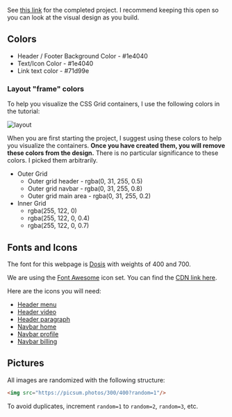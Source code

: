 See [this link](https://zachgoll.github.io/holy-grail-css-layout/) for the completed project.  I recommend keeping this open so you can look at the visual design as you build.

## Colors

- Header / Footer Background Color - #1e4040
- Text/Icon Color - #1e4040
- Link text color - #71d99e



### Layout "frame" colors

To help you visualize the CSS Grid containers, I use the following colors in the tutorial:

![layout](./layout-starter.png)

When you are first starting the project, I suggest using these colors to help you visualize the containers.  **Once you have created them, you will remove these colors from the design.**  There is no particular significance to these colors.  I picked them arbitrarily.

- Outer Grid
    - Outer grid header - rgba(0, 31, 255, 0.5) 
    - Outer grid navbar - rgba(0, 31, 255, 0.8)
    - Outer grid main area - rgba(0, 31, 255, 0.2)
- Inner Grid
    - rgba(255, 122, 0)
    - rgba(255, 122, 0, 0.4)
    - rgba(255, 122, 0, 0.7)

## Fonts and Icons

The font for this webpage is [Dosis](https://fonts.google.com/specimen/Dosis) with weights of 400 and 700.

We are using the [Font Awesome](https://fontawesome.com/) icon set.  You can find the [CDN link here](https://cdnjs.com/libraries/font-awesome).

Here are the icons you will need:

- [Header menu](https://fontawesome.com/icons/bars?style=solid)
- [Header video](https://fontawesome.com/icons/youtube?style=brands)
- [Header paragraph](https://fontawesome.com/icons/paragraph?style=solid)
- [Navbar home](https://fontawesome.com/icons/home?style=solid)
- [Navbar profile](https://fontawesome.com/icons/user?style=solid)
- [Navbar billing](https://fontawesome.com/icons/dollar-sign?style=solid)

## Pictures

All images are randomized with the following structure:

```html
<img src="https://picsum.photos/300/400?random=1"/>
```

To avoid duplicates, increment `random=1` to `random=2`, `random=3`, etc.